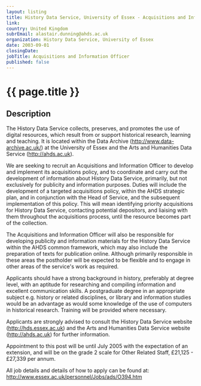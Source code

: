 ```yaml
---
layout: listing
title: History Data Service, University of Essex - Acquisitions and Information Officer
link:
country: United Kingdom
subrEmail: alastair.dunning@ahds.ac.uk
organization: History Data Service, University of Essex 
date: 2003-09-01
closingDate: 
jobTitle: Acquisitions and Information Officer
published: false
---
```



# {{ page.title }}

## Description



<p>The History Data Service collects, preserves, and promotes the use of digital resources, which result from or support historical research, learning and teaching. It is located within the Data Archive (<a href="http://www.data-archive.ac.uk/">http://www.data-archive.ac.uk/</a>) at the University of Essex and the Arts and Humanities Data Service (<a href="http://ahds.ac.uk">http://ahds.ac.uk</a>). </p>

<p>We are seeking to recruit an Acquisitions and Information Officer to develop and implement its acquisitions policy, and to coordinate and carry out the development of information about History Data Service, primarily, but not exclusively for publicity and information purposes. Duties will include the development of a targeted acquisitions policy, within the AHDS strategic plan, and in conjunction with the Head of Service, and the subsequent implementation of this policy. This will mean identifying priority acquisitions for History Data Service, contacting potential depositors, and liaising with them throughout the acquisitions process, until the resource becomes part of the collection.</p>

<p>The Acquisitions and Information Officer will also be responsible for developing publicity and information materials for the History Data Service within the AHDS common framework, which may also include the preparation of texts for publication online. Although primarily responsible in these areas the postholder will be expected to be flexible and to engage in other areas of the service's work as required.</p>

<p>Applicants should have a strong background in history, preferably at degree level, with an aptitude for researching and compiling information and excellent communication skills. A postgraduate degree in an appropriate subject e.g. history or related disciplines, or library and information studies would be an advantage as would some knowledge of the use of computers in historical research. Training will be provided where necessary. </p>

<p>Applicants are strongly advised to consult the History Data Service website (<a href="http://hds.essex.ac.uk">http://hds.essex.ac.uk</a>) and the Arts and Humanities Data Service website (<a href="http://ahds.ac.uk">http://ahds.ac.uk</a>) for further information. </p>

<p>Appointment to this post will be until July 2005 with the expectation of an extension, and will be on the grade 2 scale for Other Related Staff, £21,125 - £27,339 per annum.</p>

<p>All job details and details of how to apply can be found at: <a href="http://www.essex.ac.uk/personnel/Jobs/ads/O394.htm">http://www.essex.ac.uk/personnel/Jobs/ads/O394.htm</a> </p>
